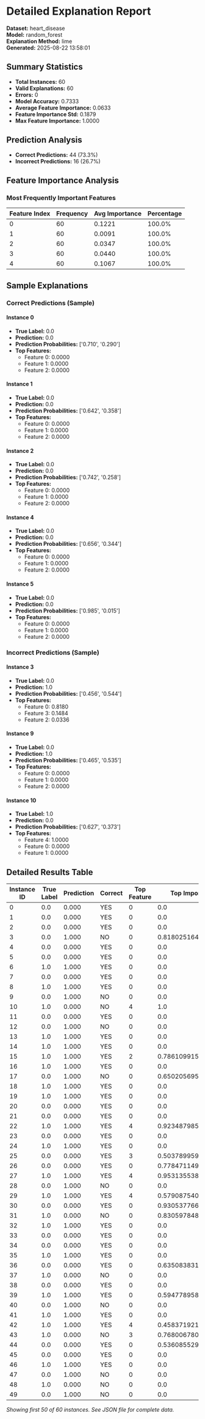 # Detailed Explanation Report

**Dataset:** heart_disease  
**Model:** random_forest  
**Explanation Method:** lime  
**Generated:** 2025-08-22 13:58:01  

## Summary Statistics

- **Total Instances:** 60
- **Valid Explanations:** 60
- **Errors:** 0
- **Model Accuracy:** 0.7333
- **Average Feature Importance:** 0.0633
- **Feature Importance Std:** 0.1879
- **Max Feature Importance:** 1.0000

## Prediction Analysis

- **Correct Predictions:** 44 (73.3%)
- **Incorrect Predictions:** 16 (26.7%)

## Feature Importance Analysis

### Most Frequently Important Features

| Feature Index | Frequency | Avg Importance | Percentage |
|---------------|-----------|----------------|------------|
| 0 | 60 | 0.1221 | 100.0% |
| 1 | 60 | 0.0091 | 100.0% |
| 2 | 60 | 0.0347 | 100.0% |
| 3 | 60 | 0.0440 | 100.0% |
| 4 | 60 | 0.1067 | 100.0% |

## Sample Explanations

### Correct Predictions (Sample)

#### Instance 0

- **True Label:** 0.0
- **Prediction:** 0.0
- **Prediction Probabilities:** ['0.710', '0.290']
- **Top Features:**
  - Feature 0: 0.0000
  - Feature 1: 0.0000
  - Feature 2: 0.0000

#### Instance 1

- **True Label:** 0.0
- **Prediction:** 0.0
- **Prediction Probabilities:** ['0.642', '0.358']
- **Top Features:**
  - Feature 0: 0.0000
  - Feature 1: 0.0000
  - Feature 2: 0.0000

#### Instance 2

- **True Label:** 0.0
- **Prediction:** 0.0
- **Prediction Probabilities:** ['0.742', '0.258']
- **Top Features:**
  - Feature 0: 0.0000
  - Feature 1: 0.0000
  - Feature 2: 0.0000

#### Instance 4

- **True Label:** 0.0
- **Prediction:** 0.0
- **Prediction Probabilities:** ['0.656', '0.344']
- **Top Features:**
  - Feature 0: 0.0000
  - Feature 1: 0.0000
  - Feature 2: 0.0000

#### Instance 5

- **True Label:** 0.0
- **Prediction:** 0.0
- **Prediction Probabilities:** ['0.985', '0.015']
- **Top Features:**
  - Feature 0: 0.0000
  - Feature 1: 0.0000
  - Feature 2: 0.0000

### Incorrect Predictions (Sample)

#### Instance 3

- **True Label:** 0.0
- **Prediction:** 1.0
- **Prediction Probabilities:** ['0.456', '0.544']
- **Top Features:**
  - Feature 0: 0.8180
  - Feature 3: 0.1484
  - Feature 2: 0.0336

#### Instance 9

- **True Label:** 0.0
- **Prediction:** 1.0
- **Prediction Probabilities:** ['0.465', '0.535']
- **Top Features:**
  - Feature 0: 0.0000
  - Feature 1: 0.0000
  - Feature 2: 0.0000

#### Instance 10

- **True Label:** 1.0
- **Prediction:** 0.0
- **Prediction Probabilities:** ['0.627', '0.373']
- **Top Features:**
  - Feature 4: 1.0000
  - Feature 0: 0.0000
  - Feature 1: 0.0000

## Detailed Results Table

| Instance ID | True Label | Prediction | Correct | Top Feature | Top Importance |
|-------------|------------|------------|---------|-------------|----------------|
| 0 | 0.0 | 0.000 | YES | 0 | 0.0 |
| 1 | 0.0 | 0.000 | YES | 0 | 0.0 |
| 2 | 0.0 | 0.000 | YES | 0 | 0.0 |
| 3 | 0.0 | 1.000 | NO | 0 | 0.8180251647734289 |
| 4 | 0.0 | 0.000 | YES | 0 | 0.0 |
| 5 | 0.0 | 0.000 | YES | 0 | 0.0 |
| 6 | 1.0 | 1.000 | YES | 0 | 0.0 |
| 7 | 0.0 | 0.000 | YES | 0 | 0.0 |
| 8 | 1.0 | 1.000 | YES | 0 | 0.0 |
| 9 | 0.0 | 1.000 | NO | 0 | 0.0 |
| 10 | 1.0 | 0.000 | NO | 4 | 1.0 |
| 11 | 0.0 | 0.000 | YES | 0 | 0.0 |
| 12 | 0.0 | 1.000 | NO | 0 | 0.0 |
| 13 | 1.0 | 1.000 | YES | 0 | 0.0 |
| 14 | 1.0 | 1.000 | YES | 0 | 0.0 |
| 15 | 1.0 | 1.000 | YES | 2 | 0.7861099155577435 |
| 16 | 1.0 | 1.000 | YES | 0 | 0.0 |
| 17 | 0.0 | 1.000 | NO | 0 | 0.6502056959103395 |
| 18 | 1.0 | 1.000 | YES | 0 | 0.0 |
| 19 | 1.0 | 1.000 | YES | 0 | 0.0 |
| 20 | 0.0 | 0.000 | YES | 0 | 0.0 |
| 21 | 0.0 | 0.000 | YES | 0 | 0.0 |
| 22 | 1.0 | 1.000 | YES | 4 | 0.9234879859851661 |
| 23 | 0.0 | 0.000 | YES | 0 | 0.0 |
| 24 | 1.0 | 1.000 | YES | 0 | 0.0 |
| 25 | 0.0 | 0.000 | YES | 3 | 0.5037899597780079 |
| 26 | 0.0 | 0.000 | YES | 0 | 0.778471149043546 |
| 27 | 1.0 | 1.000 | YES | 4 | 0.9531355381970528 |
| 28 | 0.0 | 1.000 | NO | 0 | 0.0 |
| 29 | 1.0 | 1.000 | YES | 4 | 0.5790875401647552 |
| 30 | 0.0 | 0.000 | YES | 0 | 0.9305377663887379 |
| 31 | 1.0 | 0.000 | NO | 0 | 0.8305978485643678 |
| 32 | 1.0 | 1.000 | YES | 0 | 0.0 |
| 33 | 0.0 | 0.000 | YES | 0 | 0.0 |
| 34 | 0.0 | 0.000 | YES | 0 | 0.0 |
| 35 | 1.0 | 1.000 | YES | 0 | 0.0 |
| 36 | 0.0 | 0.000 | YES | 0 | 0.635083831512403 |
| 37 | 1.0 | 0.000 | NO | 0 | 0.0 |
| 38 | 0.0 | 0.000 | YES | 0 | 0.0 |
| 39 | 1.0 | 1.000 | YES | 0 | 0.5947789584153224 |
| 40 | 0.0 | 1.000 | NO | 0 | 0.0 |
| 41 | 1.0 | 1.000 | YES | 0 | 0.0 |
| 42 | 1.0 | 1.000 | YES | 4 | 0.45837192111128616 |
| 43 | 1.0 | 0.000 | NO | 3 | 0.7680067805002944 |
| 44 | 0.0 | 0.000 | YES | 0 | 0.536085529001472 |
| 45 | 0.0 | 0.000 | YES | 0 | 0.0 |
| 46 | 1.0 | 1.000 | YES | 0 | 0.0 |
| 47 | 0.0 | 1.000 | NO | 0 | 0.0 |
| 48 | 1.0 | 0.000 | NO | 0 | 0.0 |
| 49 | 0.0 | 1.000 | NO | 0 | 0.0 |

*Showing first 50 of 60 instances. See JSON file for complete data.*
